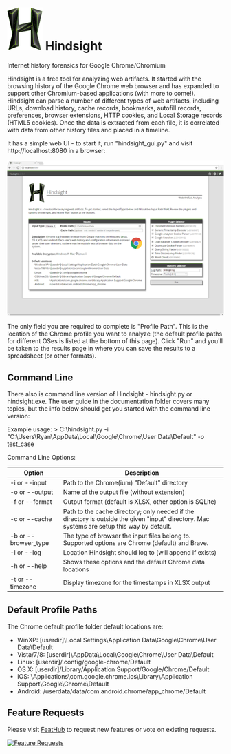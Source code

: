 <img src="./static/h.png" height="100px"/> Hindsight
=========

Internet history forensics for Google Chrome/Chromium

Hindsight is a free tool for analyzing web artifacts. It started with the browsing history of the Google Chrome web browser and has expanded to support other Chromium-based applications (with more to come!). Hindsight can parse a number of different types of web artifacts, including URLs, download history, cache records, bookmarks, autofill records, preferences, browser extensions, HTTP cookies, and Local Storage records (HTML5 cookies). Once the data is extracted from each file, it is correlated with data from other history files and placed in a timeline.

It has a simple web UI - to start it, run "hindsight_gui.py" and visit http://localhost:8080 in a browser:  

<img src="documentation/interface.png"/>

The only field you are required to complete is "Profile Path". This is the location of the Chrome profile you want to analyze (the default profile paths for different OSes is listed at the bottom of this page). Click "Run" and you'll be taken to the results page in where you can save the results to a spreadsheet (or other formats). 

## Command Line

There also is command line version of Hindsight - hindsight.py or hindsight.exe. The user guide in the documentation folder covers many topics, but the info below should get you started with the command line version:

Example usage:  \> C:\\hindsight.py -i "C:\Users\Ryan\AppData\Local\Google\Chrome\User Data\Default" -o test_case

Command Line Options:

| Option         | Description                                             |
| -------------- | ------------------------------------------------------- |
| -i or --input  | Path to the Chrome(ium) "Default" directory |
| -o or --output | Name of the output file (without extension) |
| -f or --format | Output format (default is XLSX, other option is SQLite) |
| -c or --cache  | Path to the cache directory; only needed if the directory is outside the given "input" directory. Mac systems are setup this way by default. |
| -b or --browser_type | The type of browser the input files belong to. Supported options are Chrome (default) and Brave.
| -l or --log	 | Location Hindsight should log to (will append if exists) |
| -h or --help   | Shows these options and the default Chrome data locations |
| -t or --timezone | Display timezone for the timestamps in XLSX output |

## Default Profile Paths

The Chrome default profile folder default locations are:
* WinXP:   \[userdir\]\Local Settings\Application Data\Google\Chrome\User Data\Default
* Vista/7/8: \[userdir\]\AppData\Local\Google\Chrome\User Data\Default
* Linux:   \[userdir\]/.config/google-chrome/Default
* OS X:    \[userdir\]/Library/Application Support/Google/Chrome/Default
* iOS:   \Applications\com.google.chrome.ios\Library\Application Support\Google\Chrome\Default
* Android: /userdata/data/com.android.chrome/app_chrome/Default

## Feature Requests

Please visit [FeatHub](http://feathub.com/obsidianforensics/hindsight) to request new features or vote on existing requests. 

[![Feature Requests](http://feathub.com/obsidianforensics/hindsight?format=svg)](http://feathub.com/obsidianforensics/hindsight)

